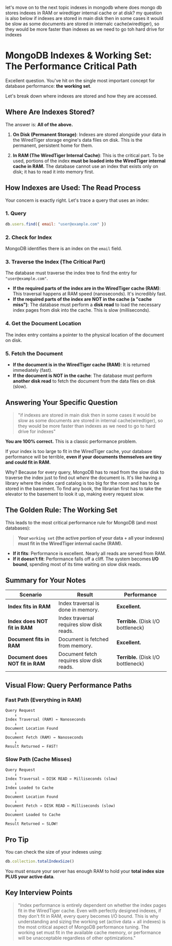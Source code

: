 let's move on to the next topic indexes in mongodb
where does mongo db stores indexes in RAM or wiredtiger internal cache or at disk?
my question is also below
if indexes are stored in main disk then in some cases it would be slow as some documents are stored in internalc cache(wiredtiger), so they would be more faster than indexes as we need to go toh hard drive for indexes

# MongoDB Indexes & Working Set: The Performance Critical Path

Excellent question. You've hit on the single most important concept for database performance: **the working set**.

Let's break down where indexes are stored and how they are accessed.

## Where Are Indexes Stored?

The answer is: **All of the above.**

1. **On Disk (Permanent Storage)**: Indexes are stored alongside your data in the WiredTiger storage engine's data files on disk. This is the permanent, persistent home for them.

2. **In RAM (The WiredTiger Internal Cache)**: This is the critical part. To be used, portions of the index **must be loaded into the WiredTiger internal cache in RAM.** The database cannot use an index that exists only on disk; it has to read it into memory first.

## How Indexes are Used: The Read Process

Your concern is exactly right. Let's trace a query that uses an index:

### 1. Query
```javascript
db.users.find({ email: "user@example.com" })
```

### 2. Check for Index
MongoDB identifies there is an index on the `email` field.

### 3. Traverse the Index (The Critical Part)
The database must traverse the index tree to find the entry for `"user@example.com"`.

- **If the required parts of the index are in the WiredTiger cache (RAM)**: This traversal happens at RAM speed (nanoseconds). It's incredibly fast.
- **If the required parts of the index are NOT in the cache (a "cache miss")**: The database must perform a **disk read** to load the necessary index pages from disk into the cache. This is slow (milliseconds).

### 4. Get the Document Location
The index entry contains a pointer to the physical location of the document on disk.

### 5. Fetch the Document
- **If the document is in the WiredTiger cache (RAM)**: It is returned immediately (fast).
- **If the document is NOT in the cache**: The database must perform **another disk read** to fetch the document from the data files on disk (slow).

## Answering Your Specific Question

> "if indexes are stored in main disk then in some cases it would be slow as some documents are stored in internal cache(wiredtiger), so they would be more faster than indexes as we need to go to hard drive for indexes"

**You are 100% correct.** This is a classic performance problem.

If your index is too large to fit in the WiredTiger cache, your database performance will be terrible, **even if your documents themselves are tiny and could fit in RAM.**

Why? Because for every query, MongoDB has to read from the slow disk to traverse the index just to find out *where* the document is. It's like having a library where the index card catalog is too big for the room and has to be stored in the basement. To find any book, the librarian first has to take the elevator to the basement to look it up, making every request slow.

## The Golden Rule: The Working Set

This leads to the most critical performance rule for MongoDB (and most databases):

> **Your `working set` (the active portion of your data + all your indexes) must fit in the WiredTiger internal cache (RAM).**

- **If it fits**: Performance is excellent. Nearly all reads are served from RAM.
- **If it doesn't fit**: Performance falls off a cliff. The system becomes **I/O bound**, spending most of its time waiting on slow disk reads.

## Summary for Your Notes

| Scenario | Result | Performance |
|----------|--------|-------------|
| **Index fits in RAM** | Index traversal is done in memory. | **Excellent.** |
| **Index does NOT fit in RAM** | Index traversal requires slow disk reads. | **Terrible.** (Disk I/O bottleneck) |
| **Document fits in RAM** | Document is fetched from memory. | **Excellent.** |
| **Document does NOT fit in RAM** | Document fetch requires slow disk reads. | **Terrible.** (Disk I/O bottleneck) |

## Visual Flow: Query Performance Paths

### Fast Path (Everything in RAM)
```
Query Request
    ↓
Index Traversal (RAM) ← Nanoseconds
    ↓
Document Location Found
    ↓
Document Fetch (RAM) ← Nanoseconds
    ↓
Result Returned ← FAST!
```

### Slow Path (Cache Misses)
```
Query Request
    ↓
Index Traversal → DISK READ ← Milliseconds (slow)
    ↓
Index Loaded to Cache
    ↓
Document Location Found
    ↓
Document Fetch → DISK READ ← Milliseconds (slow)
    ↓
Document Loaded to Cache
    ↓
Result Returned ← SLOW!
```

## Pro Tip

You can check the size of your indexes using:
```javascript
db.collection.totalIndexSize()
```

You must ensure your server has enough RAM to hold your **total index size PLUS your active data**.

## Key Interview Points

> "Index performance is entirely dependent on whether the index pages fit in the WiredTiger cache. Even with perfectly designed indexes, if they don't fit in RAM, every query becomes I/O bound. This is why understanding and sizing the working set (active data + all indexes) is the most critical aspect of MongoDB performance tuning. The working set must fit in the available cache memory, or performance will be unacceptable regardless of other optimizations."